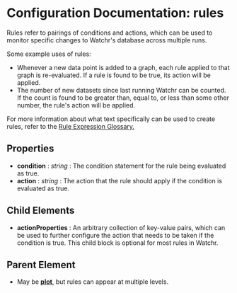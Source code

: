 # Configuration Documentation: rules

Rules refer to pairings of conditions and actions, which can be used to monitor specific changes to Watchr's database across multiple runs.

Some example uses of rules:

 - Whenever a new data point is added to a graph, each rule applied to that graph is re-evaluated.  If a rule is found to be true, its action will be applied.
 - The number of new datasets since last running Watchr can be counted. If the count is found to be greater than, equal to, or less than some other number, the rule's action will be applied.

For more information about what text specifically can be used to create rules, refer to the [Rule Expression Glossary.](ruleExpressionGlossary.html)

## Properties

- **condition** : *string* : The condition statement for the rule being evaluated as true.
- **action** : *string* : The action that the rule should apply if the condition is evaluated as true.

## Child Elements

- **actionProperties** : An arbitrary collection of key-value pairs, which can be used to further configure the action that needs to be taken if the condition is true. This child block is optional for most rules in Watchr.

## Parent Element

- May be [**plot**](plot.html), but rules can appear at multiple levels.